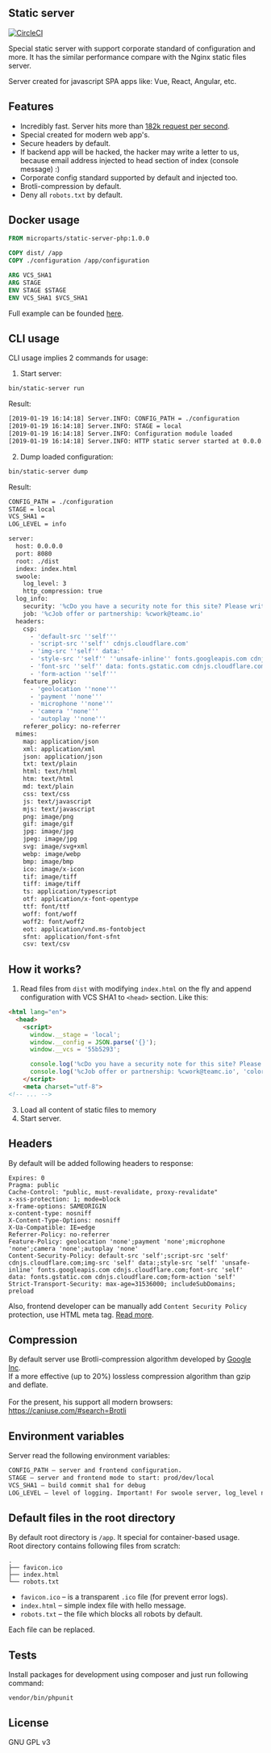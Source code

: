 Static server
-------------

[![CircleCI](https://circleci.com/gh/microparts/static-server-php/tree/master.svg?style=svg)](https://circleci.com/gh/microparts/static-server-php/tree/master)

Special static server with support corporate standard of configuration and more.
It has the similar performance compare with the Nginx static files server.

Server created for javascript SPA apps like: Vue, React, Angular, etc.

## Features

* Incredibly fast. Server hits more than [182k request per second](./benchmark).
* Special created for modern web app's.
* Secure headers by default.
* If backend app will be hacked, the hacker may write a letter to us, because email address injected to head section of index (console message) :)
* Corporate config standard supported by default and injected too.
* Brotli-compression by default.
* Deny all `robots.txt` by default.

## Docker usage

```Dockerfile
FROM microparts/static-server-php:1.0.0

COPY dist/ /app
COPY ./configuration /app/configuration

ARG VCS_SHA1
ARG STAGE
ENV STAGE $STAGE
ENV VCS_SHA1 $VCS_SHA1
```

Full example can be founded [here](./example).

## CLI usage

CLI usage implies 2 commands for usage:

1) Start server:
```bash
bin/static-server run
```

Result:
```bash
[2019-01-19 16:14:18] Server.INFO: CONFIG_PATH = ./configuration
[2019-01-19 16:14:18] Server.INFO: STAGE = local
[2019-01-19 16:14:18] Server.INFO: Configuration module loaded
[2019-01-19 16:14:18] Server.INFO: HTTP static server started at 0.0.0.0:8080
```


2) Dump loaded configuration:
```bash
bin/static-server dump
```

Result:
```bash
CONFIG_PATH = ./configuration
STAGE = local
VCS_SHA1 =
LOG_LEVEL = info

server:
  host: 0.0.0.0
  port: 8080
  root: ./dist
  index: index.html
  swoole:
    log_level: 3
    http_compression: true
  log_info:
    security: '%cDo you have a security note for this site? Please write a letter to us: %csecurity@teamc.io'
    job: '%cJob offer or partnership: %cwork@teamc.io'
  headers:
    csp:
      - 'default-src ''self'''
      - 'script-src ''self'' cdnjs.cloudflare.com'
      - 'img-src ''self'' data:'
      - 'style-src ''self'' ''unsafe-inline'' fonts.googleapis.com cdnjs.cloudflare.com'
      - 'font-src ''self'' data: fonts.gstatic.com cdnjs.cloudflare.com'
      - 'form-action ''self'''
    feature_policy:
      - 'geolocation ''none'''
      - 'payment ''none'''
      - 'microphone ''none'''
      - 'camera ''none'''
      - 'autoplay ''none'''
    referer_policy: no-referrer
  mimes:
    map: application/json
    xml: application/xml
    json: application/json
    txt: text/plain
    html: text/html
    htm: text/html
    md: text/plain
    css: text/css
    js: text/javascript
    mjs: text/javascript
    png: image/png
    gif: image/gif
    jpg: image/jpg
    jpeg: image/jpg
    svg: image/svg+xml
    webp: image/webp
    bmp: image/bmp
    ico: image/x-icon
    tif: image/tiff
    tiff: image/tiff
    ts: application/typescript
    otf: application/x-font-opentype
    ttf: font/ttf
    woff: font/woff
    woff2: font/woff2
    eot: application/vnd.ms-fontobject
    sfnt: application/font-sfnt
    csv: text/csv
```

## How it works?

1. Read files from `dist` with modifying `index.html` on the fly and append
configuration with VCS SHA1 to `<head>` section. Like this:

```html
<html lang="en">
  <head>
    <script>
      window.__stage = 'local';
      window.__config = JSON.parse('{}');
      window.__vcs = '55b5293';

      console.log('%cDo you have a security note for this site? Please write a letter to us: %csecurity@teamc.io', 'color: #009688', 'color: #F44336');
      console.log('%cJob offer or partnership: %cwork@teamc.io', 'color: #009688', 'color: #F44336');
    </script>
    <meta charset="utf-8">
<!-- ... -->
```
3. Load all content of static files to memory
4. Start server.

## Headers

By default will be added following headers to response:
```http
Expires: 0
Pragma: public
Cache-Control: "public, must-revalidate, proxy-revalidate"
x-xss-protection: 1; mode=block
x-frame-options: SAMEORIGIN
x-content-type: nosniff
X-Content-Type-Options: nosniff
X-Ua-Compatible: IE=edge
Referrer-Policy: no-referrer
Feature-Policy: geolocation 'none';payment 'none';microphone 'none';camera 'none';autoplay 'none'
Content-Security-Policy: default-src 'self';script-src 'self' cdnjs.cloudflare.com;img-src 'self' data:;style-src 'self' 'unsafe-inline' fonts.googleapis.com cdnjs.cloudflare.com;font-src 'self' data: fonts.gstatic.com cdnjs.cloudflare.com;form-action 'self'
Strict-Transport-Security: max-age=31536000; includeSubDomains; preload
```

Also, frontend developer can be manually add `Content Security Policy` protection,
use HTML meta tag. [Read more](https://developer.mozilla.org/en-US/docs/Web/HTTP/Headers/Content-Security-Policy#Examples).

## Compression

By default server use Brotli-compression algorithm developed by [Google Inc](https://en.wikipedia.org/wiki/Brotli). <br>
If a more effective (up to 20%) lossless compression algorithm than gzip and deflate.<br>
<br>
For the present, his support all modern browsers:
https://caniuse.com/#search=Brotli

## Environment variables

Server read the following environment variables:

```bash
CONFIG_PATH – server and frontend configuration.
STAGE – server and frontend mode to start: prod/dev/local
VCS_SHA1 – build commit sha1 for debug
LOG_LEVEL – level of logging. Important! For swoole server, log_level needs to be set up in the `server.yaml` configuration file.
```

## Default files in the root directory

By default root directory is `/app`. It special for container-based usage. <br>
Root directory contains following files from scratch:
```
.
├── favicon.ico
├── index.html
└── robots.txt
```

* `favicon.ico` – is a transparent `.ico` file (for prevent error logs).
* `index.html` – simple index file with hello message.
* `robots.txt` – the file which blocks all robots by default.

Each file can be replaced.

## Tests

Install packages for development using composer and just run following command:

```
vendor/bin/phpunit
```

## License

GNU GPL v3

